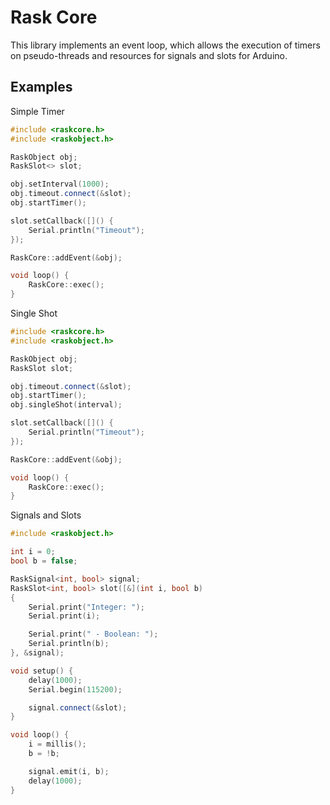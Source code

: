 # Rask Core
This library implements an event loop, which allows the execution of timers on pseudo-threads and resources for signals and slots for Arduino.

## Examples

Simple Timer
```cpp
#include <raskcore.h>
#include <raskobject.h>

RaskObject obj;
RaskSlot<> slot;

obj.setInterval(1000);
obj.timeout.connect(&slot);
obj.startTimer();

slot.setCallback([]() {
    Serial.println("Timeout");
});

RaskCore::addEvent(&obj);

void loop() {
    RaskCore::exec();
}
```

Single Shot
```cpp
#include <raskcore.h>
#include <raskobject.h>

RaskObject obj;
RaskSlot slot;

obj.timeout.connect(&slot);
obj.startTimer();
obj.singleShot(interval);

slot.setCallback([]() {
    Serial.println("Timeout");
});

RaskCore::addEvent(&obj);

void loop() {
    RaskCore::exec();
}
```

Signals and Slots
```cpp
#include <raskobject.h>

int i = 0;
bool b = false;

RaskSignal<int, bool> signal;
RaskSlot<int, bool> slot([&](int i, bool b)
{
    Serial.print("Integer: ");
    Serial.print(i);

    Serial.print(" - Boolean: ");
    Serial.println(b);
}, &signal);

void setup() {
    delay(1000);
    Serial.begin(115200);

    signal.connect(&slot);
}

void loop() {
    i = millis();
    b = !b;

    signal.emit(i, b);
    delay(1000);
}
```

